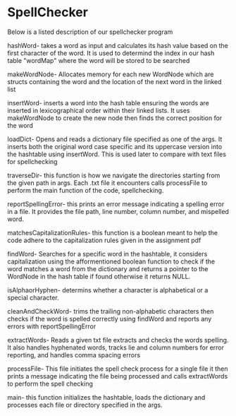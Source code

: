 # SpellChecker
Below is a listed description of our spellchecker program

hashWord- takes a word as input and calculates its hash value based on the first character of the word. It is used to determind the index in our hash table "wordMap" where the word will be stored to be searched

makeWordNode- Allocates memory for each new WordNode which are structs containing the word and the location of the next word in the linked list

insertWord- inserts a word into the hash table ensuring the words are inserted in lexicographical order within their linked lists. It uses makeWordNode to create the new node then finds the correct position for the word

loadDict- Opens and reads a dictionary file specified as one of the args. It inserts both the original word case specific and its uppercase version into the hashtable using insertWord. This is used later to compare with text files for spellchecking

traverseDir- this function is how we navigate the directories starting from the given path in args. Each .txt file it encounters calls processFile to perform the main function of the code, spellchecking. 

reportSpellingError- this prints an error message indicating a spelling error in a file. It provides the file path, line number, column number, and mispelled word. 

matchesCapitalizationRules- this function is a boolean meant to help the code adhere to the capitalization rules given in the assignment pdf

findWord- Searches for a specific word in the hashtable, it considers capitalization using the afformentioned boolean function to check if the word matches a word from the dictionary and returns a pointer to the WordNode in the hash table if found otherwise it returns NULL.

isAlphaorHyphen- determins whether a character is alphabetical or a special character. 

cleanAndCheckWord- trims the trailing non-alphabetic characters then checks if the word is spelled correctly using findWord and reports any errors with reportSpellingError

extractWords- Reads a given txt file extracts and checks the words spelling. It also handles hyphenated words, tracks lie and column numbers for error reporting, and handles comma spacing errors

processFile- This file initiates the spell check process for a single file it then prints a message indicating the file being processed and calls extractWords to perform the spell checking

main- this function initializes the hashtable, loads the dictionary and processes each file or directory specified in the args.
